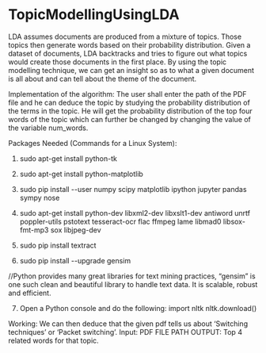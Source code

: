 # TopicModellingUsingLDA
LDA assumes documents are produced from a mixture of topics. Those topics then generate words based on their probability distribution. Given a dataset of documents, LDA backtracks and tries to figure out what topics would create those documents in the first place. By using the topic modelling technique, we can get an insight so as to what a given document is all about and can tell about the theme of the document.

Implementation of the algorithm:
The user shall enter the path of the PDF file and he can deduce the topic by studying the probability
distribution of the terms in the topic. He will get the probability distribution of the top four words
of the topic which can further be changed by changing the value of the variable num_words.


Packages Needed (Commands for a Linux System):

1. sudo apt-get install python-tk

2. sudo apt-get install python-matplotlib

3. sudo pip install --user numpy scipy matplotlib ipython jupyter pandas sympy nose

4. sudo apt-get install python-dev libxml2-dev libxslt1-dev antiword unrtf poppler-utils pstotext tesseract-ocr flac ffmpeg lame libmad0 libsox-fmt-mp3 sox libjpeg-dev

5. sudo pip install textract

6. sudo pip install --upgrade gensim

//Python provides many great libraries for text mining practices, “gensim” is one such clean and
beautiful library to handle text data. It is scalable, robust and efficient.

7. Open a Python console and do the following:
import nltk
nltk.download()

Working:
We can then deduce that the given pdf tells us about ‘Switching techniques’ or ‘Packet switching’.
Input: PDF FILE PATH
OUTPUT: Top 4 related words for that topic.
